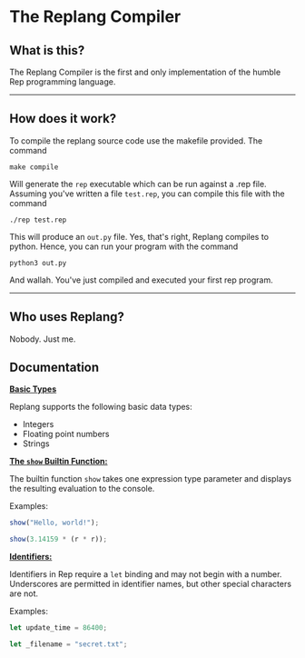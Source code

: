 # The Replang Compiler

## What is this?

The Replang Compiler is the first and only implementation of the humble Rep programming language.

***

## How does it work?

To compile the replang source code use the makefile provided. The command 

```make compile``` 

Will generate the ```rep``` executable which can be run against a .rep file. Assuming you've written a file ```test.rep```, you can compile this file with the command 

```./rep test.rep```

This will produce an ```out.py``` file. Yes, that's right, Replang compiles to python. Hence, you can run your program with the command 

```python3 out.py```

And wallah. You've just compiled and executed your first rep program.

***

## Who uses Replang?

Nobody. Just me.

## Documentation

<u>**Basic Types**</u>

Replang supports the following basic data types:

- Integers
- Floating point numbers
- Strings

<u>**The ```show``` Builtin Function:**</u>

The builtin function ```show``` takes one expression type parameter and displays the resulting evaluation to the console.

Examples:

```javascript
show("Hello, world!");
```

```javascript
show(3.14159 * (r * r));
```


<u>**Identifiers:**</u>

Identifiers in Rep require a ```let``` binding and may not begin with a number. Underscores are permitted in identifier names, but other special characters are not.

Examples:

```javascript
let update_time = 86400;
``` 

```javascript
let _filename = "secret.txt";
```